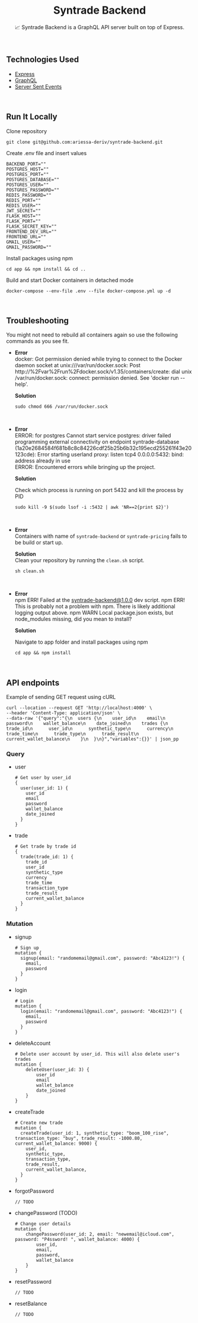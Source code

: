 <h1 align="center">Syntrade Backend</h1>

<p align="center">  
📈 Syntrade Backend is a GraphQL API server built on top of Express</a>.
</p>
</br>

## Technologies Used

- [Express](https://www.npmjs.com/package/express)
- [GraphQL](https://www.npmjs.com/package/graphql)
- [Server Sent Events](https://en.wikipedia.org/wiki/Server-sent_events)

</br>

## Run It Locally

Clone repository

```
git clone git@github.com:ariessa-deriv/syntrade-backend.git
```

Create .env file and insert values

```
BACKEND_PORT=""
POSTGRES_HOST=""
POSTGRES_PORT=""
POSTGRES_DATABASE=""
POSTGRES_USER=""
POSTGRES_PASSWORD=""
REDIS_PASSWORD=""
REDIS_PORT=""
REDIS_USER=""
JWT_SECRET=""
FLASK_HOST=""
FLASK_PORT=""
FLASK_SECRET_KEY=""
FRONTEND_DEV_URL=""
FRONTEND_URL=""
GMAIL_USER=""
GMAIL_PASSWORD=""
```

Install packages using npm

```
cd app && npm install && cd ..
```

Build and start Docker containers in detached mode

```
docker-compose --env-file .env --file docker-compose.yml up -d
```

</br>

## Troubleshooting

You might not need to rebuild all containers again so use the following commands as you see fit.

- **Error**\
  docker: Got permission denied while trying to connect to the Docker daemon socket at unix:///var/run/docker.sock: Post http://%2Fvar%2Frun%2Fdocker.sock/v1.35/containers/create: dial unix /var/run/docker.sock: connect: permission denied. See 'docker run --help'.

  **Solution**

  ```
  sudo chmod 666 /var/run/docker.sock
  ```

  </br>

- **Error**\
  ERROR: for postgres Cannot start service postgres: driver failed programming external connectivity on endpoint syntrade-database (1a20e2684584f681b8c8c84226cdf25b25b6b32c195ecd255261f43e20123cde): Error starting userland proxy: listen tcp4 0.0.0.0:5432: bind: address already in use\
  ERROR: Encountered errors while bringing up the project.

  **Solution**

  Check which process is running on port 5432 and kill the process by PID

  ```
  sudo kill -9 $(sudo lsof -i :5432 | awk 'NR==2{print $2}')
  ```

  </br>

- **Error**\
  Containers with name of `syntrade-backend` or `syntrade-pricing` fails to be build or start up.

  **Solution**\
  Clean your repository by running the `clean.sh` script.

  ```
  sh clean.sh
  ```

  </br>

- **Error**\
  npm ERR! Failed at the syntrade-backend@1.0.0 dev script.
  npm ERR! This is probably not a problem with npm. There is likely additional logging output above.
  npm WARN Local package.json exists, but node_modules missing, did you mean to install?

  **Solution**

  Navigate to app folder and install packages using npm

  ```
  cd app && npm install
  ```

</br>

## API endpoints

Example of sending GET request using cURL

```
curl --location --request GET 'http://localhost:4000' \
--header 'Content-Type: application/json' \
--data-raw '{"query":"{\n  users {\n    user_id\n    email\n    password\n    wallet_balance\n    date_joined\n    trades {\n      trade_id\n      user_id\n      synthetic_type\n      currency\n      trade_time\n      trade_type\n      trade_result\n      current_wallet_balance\n    }\n  }\n}","variables":{}}' | json_pp
```

### Query

- user

  ```
  # Get user by user_id
  {
    user(user_id: 1) {
      user_id
      email
      password
      wallet_balance
      date_joined
    }
  }
  ```

- trade
  ```
  # Get trade by trade id
  {
    trade(trade_id: 1) {
      trade_id
      user_id
      synthetic_type
      currency
      trade_time
      transaction_type
      trade_result
      current_wallet_balance
    }
  }
  ```

### Mutation

- signup
  ```
  # Sign up
  mutation {
    signup(email: "randomemail@gmail.com", password: "Abc4123!") {
      email,
      password
    }
  }
  ```
- login
  ```
  # Login
  mutation {
    login(email: "randomemail@gmail.com", password: "Abc4123!") {
      email,
      password
    }
  }
  ```
- deleteAccount
  ```
  # Delete user account by user_id. This will also delete user's trades
  mutation {
      deleteUser(user_id: 3) {
          user_id
          email
          wallet_balance
          date_joined
      }
  }
  ```
- createTrade
  ```
  # Create new trade
  mutation {
    createTrade(user_id: 1, synthetic_type: "boom_100_rise", transaction_type: "buy", trade_result: -1000.80, current_wallet_balance: 9000) {
      user_id,
      synthetic_type,
      transaction_type,
      trade_result,
      current_wallet_balance,
    }
  }
  ```
- forgotPassword

  ```
  // TODO
  ```

- changePassword (TODO)

  ```
  # Change user details
  mutation {
      changePassword(user_id: 2, email: "newemail@icloud.com", password: "P4ssword! ", wallet_balance: 4000) {
          user_id,
          email,
          password,
          wallet_balance
      }
  }
  ```

- resetPassword

  ```
  // TODO
  ```

- resetBalance

  ```
  // TODO
  ```

  </br>

